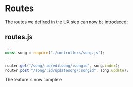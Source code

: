 # Routes

The routes we defined in the UX step can now be introduced:

## routes.js

~~~js
...
const song = require("./controllers/song.js");
...

router.get("/song/:id/editsong/:songid", song.index);
router.post("/song/:id/updatesong/:songid", song.update);
~~~

The feature is now complete